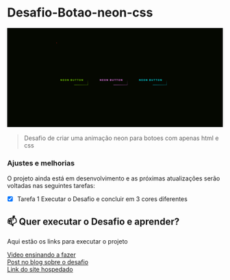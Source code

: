 # Desafio-Botao-neon-css

<img src="Readme-img-botoes-neon.png" alt="exemplo imagem">

> Desafio de criar uma animação neon para botoes com apenas html e css

### Ajustes e melhorias

O projeto ainda está em desenvolvimento e as próximas atualizações serão voltadas nas seguintes tarefas:

- [x] Tarefa 1      Executar o Desafio e concluir em 3 cores diferentes


## 📫 Quer executar o Desafio e aprender?
Aqui estão os links para executar o projeto

<a href="https://www.youtube.com/watch?v=TGVncD5dtcI&feature=youtu.be">Video ensinando a fazer<a/>
<br>
<a href="https://www.futurecodersweb.com/2021/05/glowing-neon-buttons-using-html-and-css.html">Post no blog sobre o desafio<a/>
<br>
<a href="https://fordunn.github.io/Desafio-Botao-neon-css/">Link do site hospedado<a/>
